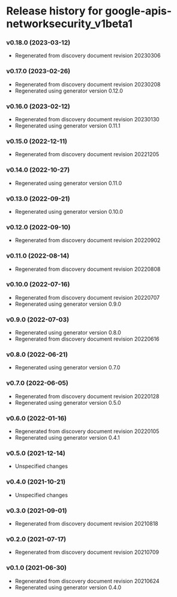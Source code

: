 # Release history for google-apis-networksecurity_v1beta1

### v0.18.0 (2023-03-12)

* Regenerated from discovery document revision 20230306

### v0.17.0 (2023-02-26)

* Regenerated from discovery document revision 20230208
* Regenerated using generator version 0.12.0

### v0.16.0 (2023-02-12)

* Regenerated from discovery document revision 20230130
* Regenerated using generator version 0.11.1

### v0.15.0 (2022-12-11)

* Regenerated from discovery document revision 20221205

### v0.14.0 (2022-10-27)

* Regenerated using generator version 0.11.0

### v0.13.0 (2022-09-21)

* Regenerated using generator version 0.10.0

### v0.12.0 (2022-09-10)

* Regenerated from discovery document revision 20220902

### v0.11.0 (2022-08-14)

* Regenerated from discovery document revision 20220808

### v0.10.0 (2022-07-16)

* Regenerated from discovery document revision 20220707
* Regenerated using generator version 0.9.0

### v0.9.0 (2022-07-03)

* Regenerated using generator version 0.8.0
* Regenerated from discovery document revision 20220616

### v0.8.0 (2022-06-21)

* Regenerated using generator version 0.7.0

### v0.7.0 (2022-06-05)

* Regenerated from discovery document revision 20220128
* Regenerated using generator version 0.5.0

### v0.6.0 (2022-01-16)

* Regenerated from discovery document revision 20220105
* Regenerated using generator version 0.4.1

### v0.5.0 (2021-12-14)

* Unspecified changes

### v0.4.0 (2021-10-21)

* Unspecified changes

### v0.3.0 (2021-09-01)

* Regenerated from discovery document revision 20210818

### v0.2.0 (2021-07-17)

* Regenerated from discovery document revision 20210709

### v0.1.0 (2021-06-30)

* Regenerated from discovery document revision 20210624
* Regenerated using generator version 0.4.0

